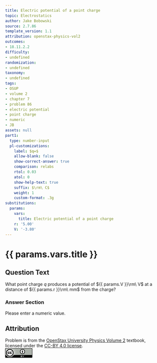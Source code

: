 ```yaml
---
title: Electric potential of a point charge
topic: Electrostatics
author: Jake Bobowski
source: 2.7.86
template_version: 1.1
attribution: openstax-physics-vol2
outcomes:
- 18.11.2.2
difficulty:
- undefined
randomization:
- undefined
taxonomy:
- undefined
tags:
- OSUP
- volume 2
- chapter 7
- problem 86
- electric potential
- point charge
- numeric
- JB
assets: null
part1:
  type: number-input
  pl-customizations:
    label: $q=$
    allow-blank: false
    show-correct-answer: true
    comparison: relabs
    rtol: 0.03
    atol: 0
    show-help-text: true
    suffix: $\rm\ C$
    weight: 1
    custom-format: .3g
substitutions:
  params:
    vars:
      title: Electric potential of a point charge
    r: '5.00'
    V: '-3.80'
---
```

# {{ params.vars.title }}

## Question Text

What point charge $q$ produces a potential of ${{ params.V }}\rm\ V$ at a distance of ${{ params.r }}\rm\ mm$ from the charge?

### Answer Section

Please enter a numeric value.

## Attribution

Problem is from the [OpenStax University Physics Volume 2](https://openstax.org/details/books/university-physics-volume-2) textbook, licensed under the [CC-BY 4.0 license](https://creativecommons.org/licenses/by/4.0/).<br>![Image representing the Creative Commons 4.0 BY license.](https://raw.githubusercontent.com/firasm/bits/master/by.png)
